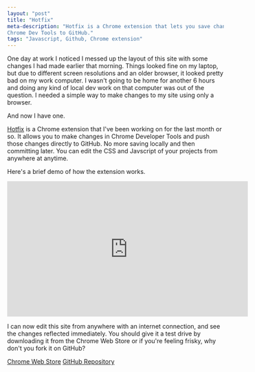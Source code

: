 ```yaml
---
layout: "post"
title: "Hotfix"
meta-description: "Hotfix is a Chrome extension that lets you save changes in 
Chrome Dev Tools to GitHub."
tags: "Javascript, Github, Chrome extension"
---
```


One day at work I noticed I messed up the layout of this site with some changes 
I had made earlier that morning. Things looked fine on my laptop, but due to
different screen resolutions and an older browser, it looked pretty bad on my work computer. I wasn't going to be home for another 6 hours and doing any kind of local
dev work on that computer was out of the question. I needed a simple way 
to make changes to my site using only a browser.

And now I have one.

[Hotfix][1] is a Chrome extension that I've been working on for the last month or so. 
It allows you to make changes in Chrome Developer Tools and push those changes directly to 
GitHub. No more saving locally and then committing later. You can edit the CSS and 
Javscript of your projects from anywhere at anytime.

Here's a brief demo of how the extension works. 

<iframe width="560" height="315" src="http://www.youtube.com/embed/ASRf2XC1wtU" frameborder="0" allowfullscreen></iframe>

I can now edit this site from anywhere with an 
internet connection, and see the changes reflected immediately. You should give it a test drive by downloading it from the Chrome Web Store or if you're feeling frisky, why don't you fork it on GitHub? 


<div class= "buttons-wrap">
	<a href="https://chrome.google.com/webstore/detail/hotfix/bfmckmhcljhakgkngnfjhmmffaabdafi"><span class="cws-link">Chrome Web Store</span></a>
	<a href="https://github.com/FajitaNachos/hotfix"><span class="github-link">
	GitHub Repository</span></a>
</div>


[1]: https://chrome.google.com/webstore/detail/hotfix/bfmckmhcljhakgkngnfjhmmffaabdafi
[2]: /images/hotfix-logo.png "hotfix"
